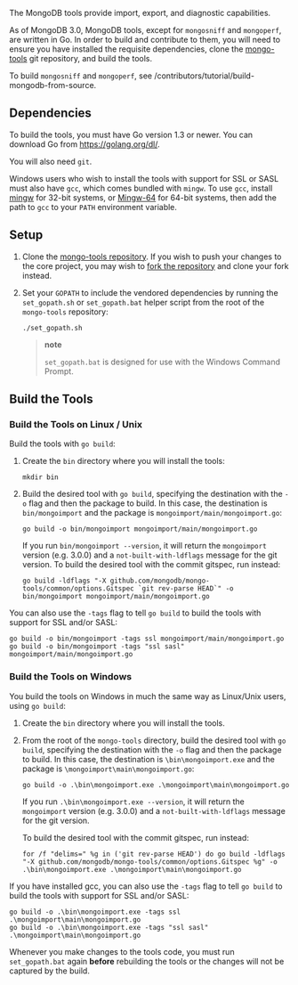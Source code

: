 The MongoDB tools provide import, export, and diagnostic capabilities.

As of MongoDB 3.0, MongoDB tools, except for `mongosniff` and `mongoperf`, are written in Go. In order to build and contribute to them, you will need to ensure you have installed the requisite dependencies, clone the [mongo-tools](https://github.com/mongodb/mongo-tools) git repository, and build the tools.

To build `mongosniff` and `mongoperf`, see /contributors/tutorial/build-mongodb-from-source.

Dependencies
------------

To build the tools, you must have Go version 1.3 or newer. You can download Go from <https://golang.org/dl/>.

You will also need `git`.

Windows users who wish to install the tools with support for SSL or SASL must also have `gcc`, which comes bundled with `mingw`. To use `gcc`, install [mingw](http://www.mingw.org/) for 32-bit systems, or [Mingw-64](http://mingw-w64.sourceforge.net/) for 64-bit systems, then add the path to `gcc` to your `PATH` environment variable.

Setup
-----

1.  Clone the [mongo-tools repository](https://github.com/mongodb/mongo-tools). If you wish to push your changes to the core project, you may wish to [fork the repository](Set-Up-A-Github-Fork) and clone your fork instead.
2.  Set your `GOPATH` to include the vendored dependencies by running the `set_gopath.sh` or `set_gopath.bat` helper script from the root of the `mongo-tools` repository:

    ``` sourceCode
    ./set_gopath.sh
    ```

    > **note**
    >
    > `set_gopath.bat` is designed for use with the Windows Command Prompt.

Build the Tools
---------------

### Build the Tools on Linux / Unix

Build the tools with `go build`:

1.  Create the `bin` directory where you will install the tools:

    ``` sourceCode
    mkdir bin
    ```

2.  Build the desired tool with `go build`, specifying the destination with the `-o` flag and then the package to build. In this case, the destination is `bin/mongoimport` and the package is `mongoimport/main/mongoimport.go`:

    ``` sourceCode
    go build -o bin/mongoimport mongoimport/main/mongoimport.go
    ```

    If you run `bin/mongoimport --version`, it will return the `mongoimport` version (e.g. 3.0.0) and a `not-built-with-ldflags` message for the git version. To build the desired tool with the commit gitspec, run instead:

    ``` sourceCode
    go build -ldflags "-X github.com/mongodb/mongo-tools/common/options.Gitspec `git rev-parse HEAD`" -o bin/mongoimport mongoimport/main/mongoimport.go
    ```

You can also use the `-tags` flag to tell `go build` to build the tools with support for SSL and/or SASL:

``` sourceCode
go build -o bin/mongoimport -tags ssl mongoimport/main/mongoimport.go
go build -o bin/mongoimport -tags "ssl sasl" mongoimport/main/mongoimport.go
```

### Build the Tools on Windows

You build the tools on Windows in much the same way as Linux/Unix users, using `go build`:

1.  Create the `bin` directory where you will install the tools.
2.  From the root of the `mongo-tools` directory, build the desired tool with `go build`, specifying the destination with the `-o` flag and then the package to build. In this case, the destination is `\bin\mongoimport.exe` and the package is `\mongoimport\main\mongoimport.go`:

    ``` sourceCode
    go build -o .\bin\mongoimport.exe .\mongoimport\main\mongoimport.go
    ```

    If you run `.\bin\mongoimport.exe --version`, it will return the `mongoimport` version (e.g. 3.0.0) and a `not-built-with-ldflags` message for the git version.

    To build the desired tool with the commit gitspec, run instead:

    ``` sourceCode
    for /f "delims=" %g in ('git rev-parse HEAD') do go build -ldflags "-X github.com/mongodb/mongo-tools/common/options.Gitspec %g" -o .\bin\mongoimport.exe .\mongoimport\main\mongoimport.go
    ```

If you have installed gcc, you can also use the `-tags` flag to tell `go build` to build the tools with support for SSL and/or SASL:

``` sourceCode
go build -o .\bin\mongoimport.exe -tags ssl .\mongoimport\main\mongoimport.go
go build -o .\bin\mongoimport.exe -tags "ssl sasl" .\mongoimport\main\mongoimport.go
```

Whenever you make changes to the tools code, you must run `set_gopath.bat` again **before** rebuilding the tools or the changes will not be captured by the build.
